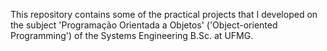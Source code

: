 This repository contains some of the practical projects that I developed on the subject 'Programação Orientada a Objetos' ('Object-oriented Programming') of the Systems Engineering B.Sc. at UFMG.
